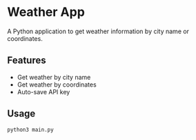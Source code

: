 # Weather App

A Python application to get weather information by city name or coordinates.

## Features

- Get weather by city name
- Get weather by coordinates
- Auto-save API key

## Usage

```bash
python3 main.py
